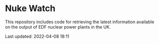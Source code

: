 # Nuke Watch

This repository includes code for retrieving the latest information available on the output of EDF nuclear power plants in the UK.

Last updated: 2022-04-08 18:11